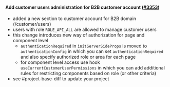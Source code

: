 #### Add customer users administration for B2B customer account ([#3353](https://github.com/shopsys/shopsys/pull/3353))

-   added a new section to customer account for B2B domain (/customer/users)
-   users with role `ROLE_API_ALL` are allowed to manage customer users
-   this change introduces new way of authorization for page and component level
    -   `authenticationRequired` in `initServerSideProps` is moved to `authenticationConfig` in which you can set `authenticationRequired` and also specify authorized role or area for each page
    -   for component level access use hook `useCurrentCustomerUserPermissions` in which you can add additional rules for restricting components based on role (or other criteria)
-   see #project-base-diff to update your project
